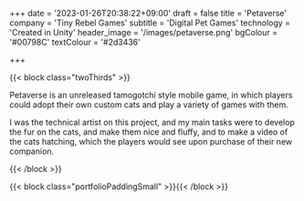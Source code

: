 +++
date = '2023-01-26T20:38:22+09:00'
draft = false
title = 'Petaverse'
company = 'Tiny Rebel Games'
subtitle = 'Digital Pet Games'
technology = 'Created in Unity'
header_image = '/images/petaverse.png'
bgColour = '#00798C'
textColour = '#2d3436'

+++

{{< block class="twoThirds" >}}

Petaverse is an unreleased tamogotchi style mobile game, in which players could adopt their own custom cats and play a variety of games with them.

I was the technical artist on this project, and my main tasks were to develop the fur on the cats, and make them nice and fluffy, and to make a video of the cats hatching, which the players would see upon purchase of their new companion.

{{< /block >}}

{{< block class="portfolioPaddingSmall" >}}{{< /block >}}